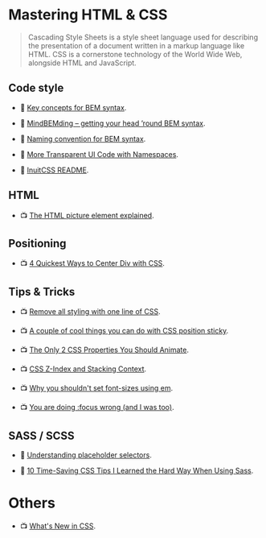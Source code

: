 # Mastering HTML & CSS

> Cascading Style Sheets is a style sheet language used for describing the presentation of a document written in a markup language like HTML. CSS is a cornerstone technology of the World Wide Web, alongside HTML and JavaScript.

## Code style

- 📖 [Key concepts for BEM syntax](https://en.bem.info/methodology/key-concepts/).

- 📖 [MindBEMding – getting your head ’round BEM syntax](https://csswizardry.com/2013/01/mindbemding-getting-your-head-round-bem-syntax/).

- 📖 [Naming convention for BEM syntax](https://en.bem.info/methodology/naming-convention/).

- 📖 [More Transparent UI Code with Namespaces](https://csswizardry.com/2015/03/more-transparent-ui-code-with-namespaces/).

- 📖 [InuitCSS README](https://github.com/inuitcss/inuitcss/blob/develop/README.md).

## HTML

- 📺 [The HTML picture element explained](https://www.youtube.com/watch?v=Rik3gHT24AM).

## Positioning

- 📺 [4 Quickest Ways to Center Div with CSS](https://www.youtube.com/watch?v=mVYgtzDLZfY).

## Tips & Tricks

- 📺 [Remove all styling with one line of CSS](https://www.youtube.com/watch?v=0GcTUor2ANw).

- 📺 [A couple of cool things you can do with CSS position sticky](https://www.youtube.com/watch?v=8TyoihVGErI).

- 📺 [The Only 2 CSS Properties You Should Animate](https://www.youtube.com/watch?v=N5EW4HnF6FU).

- 📺 [CSS Z-Index and Stacking Context](https://www.youtube.com/watch?v=uS8l4YRXbaw).

- 📺 [Why you shouldn't set font-sizes using em](https://www.youtube.com/watch?v=pautqDqa54I).

- 📺 [You are doing :focus wrong (and I was too)](https://www.youtube.com/watch?v=Mvu5OMGcdVA).

## SASS / SCSS

- 📖 [Understanding placeholder selectors](http://thesassway.com/intermediate/understanding-placeholder-selectors).

- 📖 [10 Time-Saving CSS Tips I Learned the Hard Way When Using Sass](https://www.telerik.com/blogs/10-time-saving-css-tips-i-learned-the-hard-way-when-using-sass).

# Others

- 📺 [What's New in CSS](https://www.youtube.com/watch?v=107JV5MpgUU).
